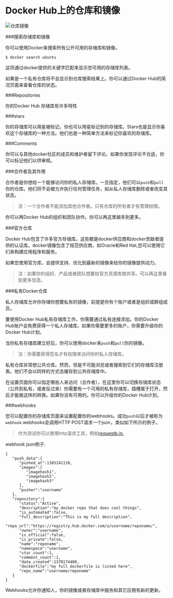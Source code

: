 Docker Hub上的仓库和镜像
===
![仓库镜像](../images/repos.png)

###搜索存储库和镜像

你可以使用Docker来搜索所有公开可用的存储库和镜像。

	$ docker search ubuntu

这将通过docker提供的关键字匹配来显示您可用的存储库列表。

如果是一个私有仓库将不会显示到仓库搜索结果上。你可以通过Docker Hub的简况页面来查看仓库的状态。

###Repositories

你的Docker Hub 存储库有许多特性

###stars

你的存储库可以用星被标记，你也可以用星标记别的存储库。Stars也是显示你喜欢这个存储库的一种方法。他们也是一种简单方法来标记你喜欢的存储库。

###Comments

你可以与其他docker社区的成员和维护者留下评论。如果你发现评论不合适，你可以标记他们以供审核。

###合作者及其作用

合作者是你想给一个能够访问你的私人存储库。一旦指定，他们可以`push`和`pull`你的仓库。他们将不会被允许执行任何管理任务，如从私人存储库删除或者改变其状态。


>注：一个合作者不能添加其他合作者。只有仓库的所有者才有管理权限。

你可以再Docker Hub的组织和团队协作。你可以再这里越多到更多。

###官方仓库

Docker Hub包含了许多官方存储库。这些都是docker供应商和docker贡献者提供的认证库。docker镜像包含了规范供应商，如Oracle和Red Hat,您可以使用它们来构建应用程序和服务。

如果您使用官方库，会提供支持、优化到最新的镜像来给你的镜像提供动力。

>注：如果你的组织、产品或者团队想要给官方资源库做共享。可以再这里看到更多信息。

###私有Docker仓库

私人存储库允许你存储你想要私有的镜像，前提是你有个账户或者是组织或群组成员。

要使用Docker Hub私有存储库工作，你需要通过私有连接添加。你的Docker Hub账户会免费获得一个私人存储库。如果你需要更多的账户，你需要升级你的Docker Hub计划。

当你私有存储库建立好后，你可以使用docker来`push`和`pull`你的镜像。

>注：你需要获得签名才有权限来访问你的私人存储库。

私有仓库非常想公共仓库。然而，但是不可能浏览或者搜索到它们的存储库注册表。他们不会以同样的方式去缓存到公共存储库中。

在设置页面你可以指定哪些人来访问（合作者），在这里你可以切换存储库状态（公共到私有，或者反过来）你需要有一个可用的私有存储库，插槽属于打开，然后才能做这样的转换。如果你没有可用的。你可以升级你的Docker Hub计划。

###webhooks

您可以配置你的存储库页面来设置配置你的webhooks。成功`push`以后才被称为`webhook`.webhooks会调用HTTP POST请求一个json，类似如下所示的例子。

>作为测试你可以使用http请求工具，例如[requestb.in.](http://requestb.in/)

webhook json例子:


	{
	   "push_data":{
	      "pushed_at":1385141110,
	      "images":[
	         "imagehash1",
	         "imagehash2",
	         "imagehash3"
	      ],
	      "pusher":"username"
	   },
	   "repository":{
	      "status":"Active",
	      "description":"my docker repo that does cool things",
	      "is_automated":false,
	      "full_description":"This is my full description",
	      "repo_url":"https://registry.hub.docker.com/u/username/reponame/",
	      "owner":"username",
	      "is_official":false,
	      "is_private":false,
	      "name":"reponame",
	      "namespace":"username",
	      "star_count":1,
	      "comment_count":1,
	      "date_created":1370174400,
	      "dockerfile":"my full dockerfile is listed here",
	      "repo_name":"username/reponame"
	   }
	}

Webhooks允许你通知人，你的镜像或者存储库中服务和其它应用有新的更新。


